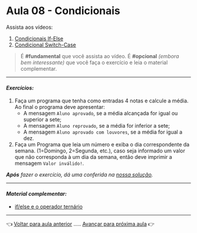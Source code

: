 # Aula 08 - Condicionais 

Assista aos vídeos: 

  1. [Condicionais If-Else](https://www.youtube.com/embed/KJYSXTYgL_o?start=47&end=800)
  1. [Condicional Switch-Case](https://www.youtube.com/embed/JTLgFZyBUN4?start=30&end=973)

> É **#fundamental** que você assista ao vídeo. É **#opcional** _(embora bem interessante)_ que você faça o exercício e leia o material complementar.

---

#### _Exercícios:_

1. Faça um programa que tenha como entradas 4 notas e calcule a média. Ao final o programa deve apresentar:
    - A mensagem `Aluno aprovado`, se a média alcançada for igual ou superior a sete; 
    - A mensagem `Aluno reprovado`, se a média for inferior a sete; 
    - A mensagem `Aluno aprovado com louvores`, se a média for igual a dez. 
1. Faça um Programa que leia um número e exiba o dia correspondente da semana. (1=Domingo, 2=Segunda, etc.), caso seja informado um valor que não corresponda à um dia da semana, então deve imprimir a mensagem `Valor inválido!`. 

_**Após** fazer o exercício, dá uma conferida na [nossa solução](resolucao.md)._ 

---
#### _Material complementar:_

* [if/else e o operador ternário](https://www.devmedia.com.br/java-if-else-e-o-operador-ternario/38185)

---

👈 [Voltar para aula anterior](../aula07/aula.md) ..... [Avançar para próxima aula](../aula09/aula.md) 👉